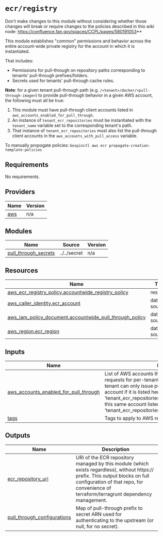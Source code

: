 # `ecr/registry`

Don't make changes to this module without considering whether those changes will break or require changes to the
policies described in this wiki node: https://confluence.fan.gov/spaces/CCPL/pages/580191053**

This module establishes "common" permissions and behavior across the entire account-wide private registry for the account
in which it is instantiated. 

That includes:
- Permissions for pull-through on repository paths corresponding to tenants' pull-through prefixes/folders.
- Secrets used for tenants' pull-through cache rules.

**Note**: for a given tenant pull-through path (e.g. `/<tenant>/docker/<pull-through-image>`) to provide 
pull-through behavior in a given AWS account, the following must all be true:
1. This module must have pull-through client accounts listed in `aws_accounts_enabled_for_pull_through`.
2. An instance of `tenant_ecr_repositories` must be instantiated with the `tenant_name` variable set to the corresponding
   tenant's path.
3. That instance of `tenant_ecr_repositories` must also list the pull-through client accounts in the 
   `aws_accounts_with_pull_access` variable.

To manually propogate policies:
```bespinctl aws ecr propagate-creation-template-policies```

<!-- BEGIN_TF_DOCS -->
## Requirements

No requirements.

## Providers

| Name | Version |
|------|---------|
| <a name="provider_aws"></a> [aws](#provider\_aws) | n/a |

## Modules

| Name | Source | Version |
|------|--------|---------|
| <a name="module_pull_through_secrets"></a> [pull\_through\_secrets](#module\_pull\_through\_secrets) | ../../secret | n/a |

## Resources

| Name | Type |
|------|------|
| [aws_ecr_registry_policy.accountwide_registry_policy](https://registry.terraform.io/providers/hashicorp/aws/latest/docs/resources/ecr_registry_policy) | resource |
| [aws_caller_identity.ecr_account](https://registry.terraform.io/providers/hashicorp/aws/latest/docs/data-sources/caller_identity) | data source |
| [aws_iam_policy_document.accountwide_pull_through_policy](https://registry.terraform.io/providers/hashicorp/aws/latest/docs/data-sources/iam_policy_document) | data source |
| [aws_region.ecr_region](https://registry.terraform.io/providers/hashicorp/aws/latest/docs/data-sources/region) | data source |

## Inputs

| Name | Description | Type | Default | Required |
|------|-------------|------|---------|:--------:|
| <a name="input_aws_accounts_enabled_for_pull_through"></a> [aws\_accounts\_enabled\_for\_pull\_through](#input\_aws\_accounts\_enabled\_for\_pull\_through) | List of AWS accounts that can issue pull-through requests for per-tenant pullthrough images. Note: A tenant can only issue pull-through requests to an account if it is listed here *and* if an instance of 'tenant\_ecr\_repositories' is present for that tenant, with this same account listed in 'tenant\_ecr\_repositories.aws\_accounts\_with\_pull\_access'. | `set(string)` | n/a | yes |
| <a name="input_tags"></a> [tags](#input\_tags) | Tags to apply to AWS resources | `map(string)` | `{}` | no |

## Outputs

| Name | Description |
|------|-------------|
| <a name="output_ecr_repository_uri"></a> [ecr\_repository\_uri](#output\_ecr\_repository\_uri) | URI of the ECR repository managed by this module (which exists regardless), without https:// prefix. This output blocks on full configuration of that repo, for convenience of terraform/terragrunt dependency management. |
| <a name="output_pull_through_configurations"></a> [pull\_through\_configurations](#output\_pull\_through\_configurations) | Map of pull-through prefix to secret ARN used for authenticating to the upstream (or null, for no secret). |
<!-- END_TF_DOCS -->